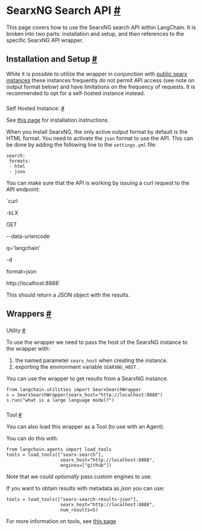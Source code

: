 


 SearxNG Search API
 [#](#searxng-search-api "Permalink to this headline")
===========================================================================



 This page covers how to use the SearxNG search API within LangChain.
It is broken into two parts: installation and setup, and then references to the specific SearxNG API wrapper.
 




 Installation and Setup
 [#](#installation-and-setup "Permalink to this headline")
-----------------------------------------------------------------------------------



 While it is possible to utilize the wrapper in conjunction with
 [public searx
instances](https://searx.space/) 
 these instances frequently do not permit API
access (see note on output format below) and have limitations on the frequency
of requests. It is recommended to opt for a self-hosted instance instead.
 



### 
 Self Hosted Instance:
 [#](#self-hosted-instance "Permalink to this headline")



 See
 [this page](https://searxng.github.io/searxng/admin/installation) 
 for installation instructions.
 



 When you install SearxNG, the only active output format by default is the HTML format.
You need to activate the
 `json`
 format to use the API. This can be done by adding the following line to the
 `settings.yml`
 file:
 





```
search:
 formats:
 - html
 - json

```




 You can make sure that the API is working by issuing a curl request to the API endpoint:
 



`curl
 

 -kLX
 

 GET
 

 --data-urlencode
 

 q='langchain'
 

 -d
 

 format=json
 

 http://localhost:8888`




 This should return a JSON object with the results.
 






 Wrappers
 [#](#wrappers "Permalink to this headline")
-------------------------------------------------------



### 
 Utility
 [#](#utility "Permalink to this headline")



 To use the wrapper we need to pass the host of the SearxNG instance to the wrapper with:
1. the named parameter
 `searx_host`
 when creating the instance.
2. exporting the environment variable
 `SEARXNG_HOST`
 .
 



 You can use the wrapper to get results from a SearxNG instance.
 





```
from langchain.utilities import SearxSearchWrapper
s = SearxSearchWrapper(searx_host="http://localhost:8888")
s.run("what is a large language model?")

```





### 
 Tool
 [#](#tool "Permalink to this headline")



 You can also load this wrapper as a Tool (to use with an Agent).
 



 You can do this with:
 





```
from langchain.agents import load_tools
tools = load_tools(["searx-search"],
                    searx_host="http://localhost:8888",
                    engines=["github"])

```




 Note that we could
 *optionally* 
 pass custom engines to use.
 



 If you want to obtain results with metadata as
 *json* 
 you can use:
 





```
tools = load_tools(["searx-search-results-json"],
                    searx_host="http://localhost:8888",
                    num_results=5)

```




 For more information on tools, see
 [this page](../modules/agents/tools/getting_started)







